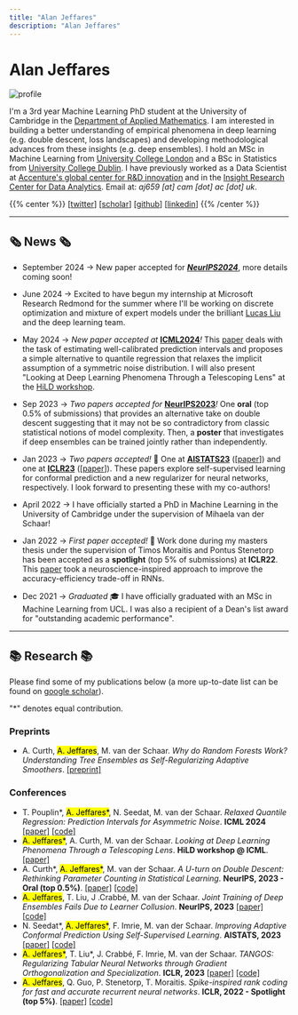 ```yaml
---
title: "Alan Jeffares"
description: "Alan Jeffares"
---
```


# Alan Jeffares

  <div class="profile-pic">
    <img src="/images/profile_pic.jpeg" alt="profile" />
  </div>

I'm a 3rd year Machine Learning PhD student at the University of Cambridge in the [Department of Applied Mathematics](http://www.damtp.cam.ac.uk/). I am interested in building a better understanding of empirical phenomena in deep learning (e.g. double descent, loss landscapes) and developing methodological advances from these insights (e.g. deep ensembles). I hold an MSc in Machine Learning from [University College London](https://www.ucl.ac.uk/) and a BSc in Statistics from [University College Dublin](https://www.ucd.ie/). I have previously worked as a Data Scientist at [Accenture's global center for R&D innovation](https://www.accenture.com/il-en/services/about/innovation-hub-the-dock) and in the [Insight Research Center for Data Analytics](https://www.insight-centre.org/). Email at: *aj659 [at] cam [dot] ac [dot] uk*.


{{% center %}}
[[twitter](https://twitter.com/Jeffaresalan)] [[scholar](https://scholar.google.com/citations?user=e65kJ08AAAAJ&hl=en)] [[github](https://github.com/alanjeffares)] [[linkedin](https://linkedin.com/in/alanjeffares)]
{{% /center %}}

---

## 🗞️ News 🗞️

* <span class="date">September 2024</span> &#8594; New paper accepted for _[**NeurIPS2024**](https://nips.cc/)_, more details coming soon!
  
* <span class="date">June 2024</span> &#8594; Excited to have begun my internship at Microsoft Research Redmond for the summer where I'll be working on discrete optimization and mixture of expert models under the brilliant [Lucas Liu](https://liyuanlucasliu.github.io/) and the deep learning team.

* <span class="date">May 2024</span> &#8594; _New paper accepted at_ [**ICML2024**](https://icml.cc/)_!_ This [paper](https://arxiv.org/abs/2406.03258) deals with the task of estimating well-calibrated prediction intervals and proposes a simple alternative to quantile regression that relaxes the implicit assumption of a symmetric noise distribution. I will also present "Looking at Deep Learning Phenomena Through a Telescoping Lens" at the [HiLD workshop](https://sites.google.com/view/hidimlearning/home). 

* <span class="date">Sep 2023</span> &#8594; _Two papers accepted for_ [**NeurIPS2023**](https://nips.cc/)_!_ One **oral** (top 0.5% of submissions) that provides an alternative take on double descent suggesting that it may not be so contradictory from classic statistical notions of model complexity. Then, a **poster** that investigates if deep ensembles can be trained jointly rather than independently.

* <span class="date">Jan 2023</span> &#8594; _Two papers accepted!_ 🥳 One at [**AISTATS23**](https://virtual.aistats.org/Conferences/2023) ([[paper](https://proceedings.mlr.press/v206/seedat23a.html)]) and one at [**ICLR23**](https://iclr.cc/) ([[paper](https://openreview.net/forum?id=n6H86gW8u0d)]). These papers explore self-supervised learning for conformal prediction and a new regularizer for neural networks, respectively. I look forward to presenting these with my co-authors!

* <span class="date">April 2022</span> &#8594; I have officially started a PhD in Machine Learning in the University of Cambridge under the supervision of Mihaela van der Schaar! 

* <span class="date">Jan 2022</span> &#8594; _First paper accepted!_ 🎉 Work done during my masters thesis under the supervision of Timos Moraitis and Pontus Stenetorp has been accepted as a **spotlight** (top 5% of submissions) at **ICLR22**. This [paper](https://openreview.net/pdf?id=iMH1e5k7n3L) took a neuroscience-inspired approach to improve the accuracy-efficiency trade-off in RNNs. 

* <span class="date">Dec 2021</span> &#8594; _Graduated_ 🎓 I have officially graduated with an MSc in Machine Learning from UCL. I was also a recipient of a Dean's list award for "outstanding academic performance". 


---

## 📚 Research 📚

Please find some of my publications below (a more up-to-date list can be found on [google scholar](https://scholar.google.com/citations?user=e65kJ08AAAAJ&hl=en)).

"\*" denotes equal contribution.

### Preprints

- A. Curth, <mark>A. Jeffares</mark>, M. van der Schaar. *Why do Random Forests Work? Understanding Tree Ensembles as Self-Regularizing Adaptive Smoothers*. [[preprint]](https://arxiv.org/abs/2402.01502)

### Conferences

- T. Pouplin*, <mark>A. Jeffares*</mark>, N. Seedat, M. van der Schaar. *Relaxed Quantile Regression: Prediction Intervals for Asymmetric Noise*. **ICML 2024** [[paper]](https://arxiv.org/abs/2406.03258) [[code]](https://github.com/TPouplin/RQR)
- <mark>A. Jeffares*</mark>, A. Curth, M. van der Schaar. *Looking at Deep Learning Phenomena Through a Telescoping Lens*. **HiLD workshop @ ICML**. [[paper]](https://openreview.net/forum?id=hJ7hfAzsuT)
- A. Curth*, <mark>A. Jeffares*</mark>, M. van der Schaar. *A U-turn on Double Descent: Rethinking Parameter Counting in Statistical Learning*. **NeurIPS, 2023 - Oral (top 0.5%)**. [[paper]](https://openreview.net/forum?id=O0Lz8XZT2b) [[code]](https://github.com/alanjeffares/not-double-descent)
- <mark>A. Jeffares</mark>, T. Liu, J .Crabbé, M. van der Schaar. *Joint Training of Deep Ensembles Fails Due to Learner Collusion*. **NeurIPS, 2023** [[paper]](https://openreview.net/forum?id=WpGLxnOWhn) [[code]](https://github.com/alanjeffares/joint-ensembles)
- N. Seedat*, <mark>A. Jeffares*</mark>, F. Imrie, M. van der Schaar. *Improving Adaptive Conformal Prediction Using Self-Supervised Learning*. **AISTATS, 2023** [[paper]](https://proceedings.mlr.press/v206/seedat23a.html) [[code]](https://github.com/seedatnabeel/SSCP)
- <mark>A. Jeffares*</mark>, T. Liu*, J. Crabbé, F. Imrie, M. van der Schaar. *TANGOS: Regularizing Tabular Neural Networks through Gradient Orthogonalization and Specialization*. **ICLR, 2023** [[paper]](https://openreview.net/forum?id=n6H86gW8u0d) [[code]](https://github.com/alanjeffares/TANGOS)
- <mark>A. Jeffares</mark>, Q. Guo, P. Stenetorp, T. Moraitis. *Spike-inspired rank coding for fast and accurate recurrent neural networks*. **ICLR, 2022 - Spotlight (top 5%)**. [[paper]](https://openreview.net/pdf?id=iMH1e5k7n3L) [[code]](https://github.com/NeuromorphicComputing/RankCoding)


